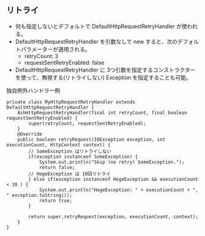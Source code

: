 
## リトライ

* 何も指定しないとデフォルトで DefaultHttpRequestRetryHandler が使われる。
* DefaultHttpRequestRetryHandler を引数なしで new すると、次のデフォルトパラメーターが適用される。
  * retryCount: 3
  * requestSentRetryEnabled: false
* DefaultHttpRequestRetryHandler に 3つ引数を指定するコンストラクターを使って、無視する(リトライしない) Exception を指定することも可能。


独自例外ハンドラー例

```
private class MyHttpRequestRetryHandler extends DefaultHttpRequestRetryHandler {
    AshHttpRequestRetryHandler(final int retryCount, final boolean requestSentRetryEnabled) {
        super(retryCount, requestSentRetryEnabled);
    }
    @Override
    public boolean retryRequest(IOException exception, int executionCount, HttpContext context) {
        // SomeException はリトライしない
        if(exception instanceof SomeException) {
            System.out.println("Skip (no retry) SomeException.");
            return false;
        // HogeException は 10回リトライ
        } else if(exception instanceof HogeException && executionCount < 10 ) {
            System.out.println("HogeException: " + executionCount + ", " exception.toString());
            return true;
        }

        return super.retryRequest(exception, executionCount, context);
    }
}
```

